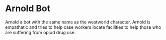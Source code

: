 # Arnold Bot
Arnold a bot with the same name as the westworld character. Arnold is empathatic and tries to help case workers locate facilities to help those who are suffering from opiod drug use.

